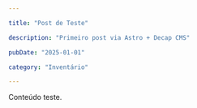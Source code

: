```yaml
---

title: "Post de Teste"

description: "Primeiro post via Astro + Decap CMS"

pubDate: "2025-01-01"

category: "Inventário"

---
```




Conteúdo teste.



